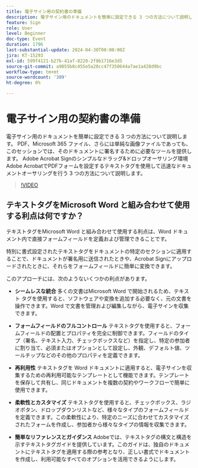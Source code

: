 ```yaml
---
title: 電子サイン用の契約書の準備
description: 電子サイン用のドキュメントを簡単に設定できる 3 つの方法について説明します。
feature: Sign
role: User
level: Beginner
doc-type: Event
duration: 1796
last-substantial-update: 2024-04-30T00:00:00Z
jira: KT-15293
exl-id: 599f4121-b27b-41af-8220-2f0b1716e3d5
source-git-commit: a9055b8c455e5a28cc47f350644a7ae1a428d9bc
workflow-type: tm+mt
source-wordcount: '389'
ht-degree: 0%

---
```


# 電子サイン用の契約書の準備

電子サイン用のドキュメントを簡単に設定できる 3 つの方法について説明します。 PDF、Microsoft 365 ファイル、さらには単純な画像ファイルであっても、このセッションでは、そのドキュメントに署名するために必要なツールを提供します。 Adobe Acrobat Signのシンプルなドラッグ&amp;ドロップオーサリング環境Adobe AcrobatでPDFフォームを設定するテキストタグを使用して迅速なドキュメントオーサリングを行う 3 つの方法について説明します。

>[!VIDEO](https://video.tv.adobe.com/v/3455945/?learn=on&captions=jpn)

## テキストタグをMicrosoft Word と組み合わせて使用する利点は何ですか？

テキストタグをMicrosoft Word と組み合わせて使用する利点は、Word ドキュメント内で直接フォームフィールドを定義および管理できることです。

特別に書式設定されたテキストタグをドキュメントの特定のセクションに適用することで、ドキュメントが署名用に送信されたときや、Acrobat Signにアップロードされたときに、それらをフォームフィールドに簡単に変換できます。

このアプローチには、次のようないくつかの利点があります。

* **シームレスな統合** 多くの文書はMicrosoft Word で開始されるため、テキスト タグを使用すると、ソフトウェアや変換を追加する必要なく、元の文書を操作できます。Word で文書を管理および編集しながら、電子サインを収集できます。

* **フォームフィールドのフルコントロール** テキストタグを使用すると、フォームフィールドの配置とプロパティを完全に制御できます。フィールドのタイプ（署名、テキスト入力、チェックボックスなど）を指定し、特定の参加者に割り当て、必須またはオプションとして設定し、外観、デフォルト値、ツールチップなどのその他のプロパティを定義できます。

* **再利用性** テキストタグを Word ドキュメントに適用すると、電子サインを収集するための再利用可能なテンプレートとして機能できます。テンプレートを保存して共有し、同じドキュメントを複数の契約やワークフローで簡単に使用できます。

* **柔軟性とカスタマイズ** テキストタグを使用すると、チェックボックス、ラジオボタン、ドロップダウンリストなど、様々なタイプのフォームフィールドを定義できます。この柔軟性により、特定のニーズに合わせてカスタマイズされたフォームを作成し、参加者から様々なタイプの情報を収集できます。

* **簡単なリファレンスとガイダンス** Adobeでは、テキストタグの構文と構造を示すテキストタグガイドを提供しています。このガイドは、独自のドキュメントにテキストタグを適用する際の参考となり、正しい書式でドキュメントを作成し、利用可能なすべてのオプションを活用できるようにします。
